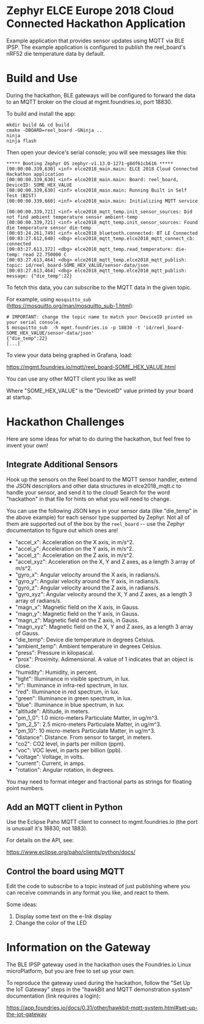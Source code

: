 # Zephyr ELCE Europe 2018 Cloud Connected Hackathon Application

Example application that provides sensor updates using MQTT via BLE
IPSP. The example application is configured to publish the
reel_board's nRF52 die temperature data by default.

# Build and Use

During the hackathon, BLE gateways will be configured to forward the
data to an MQTT broker on the cloud at mgmt.foundries.io, port 18830.

To build and install the app:

```
mkdir build && cd build
cmake -DBOARD=reel_board -GNinja ..
ninja
ninja flash
```

Then open your device's serial console; you will see messages like this:

```
***** Booting Zephyr OS zephyr-v1.13.0-1271-g8df61cb616 *****
[00:00:00.339,630] <inf> elce2018_main.main: ELCE 2018 Cloud Connected Hackathon application
[00:00:00.339,630] <inf> elce2018_main.main: Board: reel_board, DeviceID: SOME_HEX_VALUE
[00:00:00.339,630] <inf> elce2018_main.main: Running Built in Self Test (BIST)
[00:00:00.339,660] <inf> elce2018_main.main: Initializing MQTT service

[00:00:00.339,721] <inf> elce2018_mqtt_temp.init_sensor_sources: Did not find ambient temperature sensor ambient-temp
[00:00:00.339,721] <inf> elce2018_mqtt_temp.init_sensor_sources: Found die temperature sensor die-temp
[00:03:24.261,749] <inf> elce2018_bluetooth.connected: BT LE Connected
[00:03:27.612,640] <dbg> elce2018_mqtt_temp.elce2018_mqtt_connect_cb: connected
[00:03:27.613,372] <dbg> elce2018_mqtt_temp.read_temperature: die-temp: read 22.750000 C
[00:03:27.613,464] <dbg> elce2018_mqtt_temp.elce2018_mqtt_publish: topic: id/reel_board-SOME_HEX_VALUE/sensor-data/json
[00:03:27.613,464] <dbg> elce2018_mqtt_temp.elce2018_mqtt_publish: message: {"die_temp":22}
```

To fetch this data, you can subscribe to the MQTT data in the given topic.

For example, using `mosquitto_sub` (https://mosquitto.org/man/mosquitto_sub-1.html):

```
# IMPORTANT: change the topic name to match your DeviceID printed on your serial console.
$ mosquitto_sub  -h mgmt.foundries.io -p 18830 -t 'id/reel_board-SOME_HEX_VALUE/sensor-data/json'
{"die_temp":22}
[...]
```

To view your data being graphed in Grafana, load:

https://mgmt.foundries.io/mqtt/reel_board-SOME_HEX_VALUE.html

You can use any other MQTT client you like as well!

Where "SOME_HEX_VALUE" is the "DeviceID" value printed by
your board at startup.

# Hackathon Challenges

Here are some ideas for what to do during the hackathon, but feel free
to invent your own!

## Integrate Additional Sensors

Hook up the sensors on the Reel board to the MQTT sensor handler,
extend the JSON descriptors and other data structures in
elce2018_mqtt.c to handle your sensor, and send it to the cloud!
Search for the word "hackathon" in that file for hints on what you
will need to change.

You can use the following JSON keys in your sensor data (like
"die_temp" in the above example) for each sensor type supported by
Zephyr. Not all of them are supported out of the box by the
`reel_board` -- use the Zephyr documentation to figure out which ones
are!

- "accel_x": Acceleration on the X axis, in m/s^2.
- "accel_y": Acceleration on the Y axis, in m/s^2.
- "accel_z": Acceleration on the Z axis, in m/s^2.
- "accel_xyz": Acceleration on the X, Y and Z axes, as a length 3 array of m/s^2.
- "gyro_x": Angular velocity around the X axis, in radians/s.
- "gyro_y": Angular velocity around the Y axis, in radians/s.
- "gyro_z": Angular velocity around the Z axis, in radians/s.
- "gyro_xyz": Angular velocity around the X, Y and Z axes, as a length 3 array of radians/s.
- "magn_x": Magnetic field on the X axis, in Gauss.
- "magn_y": Magnetic field on the Y axis, in Gauss.
- "magn_z": Magnetic field on the Z axis, in Gauss.
- "magn_xyz": Magnetic field on the X, Y and Z axes, as a length 3 array of Gauss.
- "die_temp": Device die temperature in degrees Celsius.
- "ambient_temp": Ambient temperature in degrees Celsius.
- "press": Pressure in kilopascal.
- "prox": Proximity.  Adimensional.  A value of 1 indicates that an object is close.
- "humidity": Humidity, in percent.
- "light": Illuminance in visible spectrum, in lux.
- "ir": Illuminance in infra-red spectrum, in lux.
- "red": Illuminance in red spectrum, in lux.
- "green": Illuminance in green spectrum, in lux.
- "blue": Illuminance in blue spectrum, in lux.
- "altitude": Altitude, in meters.
- "pm_1_0": 1.0 micro-meters Particulate Matter, in ug/m^3.
- "pm_2_5": 2.5 micro-meters Particulate Matter, in ug/m^3.
- "pm_10": 10 micro-meters Particulate Matter, in ug/m^3.
- "distance": Distance. From sensor to target, in meters.
- "co2": CO2 level, in parts per million (ppm).
- "voc": VOC level, in parts per billion (ppb).
- "voltage": Voltage, in volts.
- "current": Current, in amps.
- "rotation": Angular rotation, in degrees.

You may need to format integer and fractional parts as strings for
floating point numbers.

## Add an MQTT client in Python

Use the Eclipse Paho MQTT client to connect to mgmt.foundries.io (the
port is unusual! it's 18830, not 1883).

For details on the API, see:

https://www.eclipse.org/paho/clients/python/docs/

## Control the board using MQTT

Edit the code to subscribe to a topic instead of just publishing where
you can receive commands in any format you like, and react to them.

Some ideas:

1. Display some text on the e-Ink display
2. Change the color of the LED

# Information on the Gateway

The BLE IPSP gateway used in the hackathon uses the Foundries.io Linux
microPlatform, but you are free to set up your own.

To reproduce the gateway used during the hackathon, follow the "Set Up
the IoT Gateway" steps in the "hawkBit and MQTT demonstration system"
documentation (link requires a login):

https://app.foundries.io/docs/0.31/other/hawkbit-mqtt-system.html#set-up-the-iot-gateway
